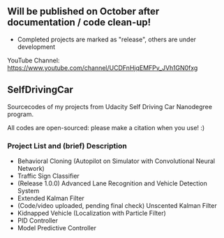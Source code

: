 ## Will be published on October after documentation / code clean-up!
- Completed projects are marked as "release", others are under development 

YouTube Channel: https://www.youtube.com/channel/UCDFnHjqEMFPv_JVh1GN0fxg

## SelfDrivingCar
Sourcecodes of my projects from Udacity Self Driving Car Nanodegree program.

All codes are open-sourced: please make a citation when you use! :)

### Project List and (brief) Description
- Behavioral Cloning (Autopilot on Simulator with Convolutional Neural Network)
- Traffic Sign Classifier
- (Release 1.0.0) Advanced Lane Recognition and Vehicle Detection System
- Extended Kalman Filter
- (Code/video uploaded, pending final check) Unscented Kalman Filter
- Kidnapped Vehicle (Localization with Particle Filter)
- PID Controller
- Model Predictive Controller
